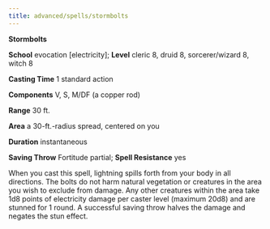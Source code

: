 ```yaml
---
title: advanced/spells/stormbolts
---
```

 **Stormbolts**

**School** evocation [electricity]; **Level** cleric 8, druid 8, sorcerer/wizard 8, witch 8

**Casting Time** 1 standard action

**Components** V, S, M/DF (a copper rod)

**Range** 30 ft.

**Area** a 30-ft.-radius spread, centered on you

**Duration** instantaneous

**Saving Throw** Fortitude partial; **Spell Resistance** yes

When you cast this spell, lightning spills forth from your body in all directions. The bolts do not harm natural vegetation or creatures in the area you wish to exclude from damage. Any other creatures within the area take 1d8 points of electricity damage per caster level (maximum 20d8) and are stunned for 1 round. A successful saving throw halves the damage and negates the stun effect.

